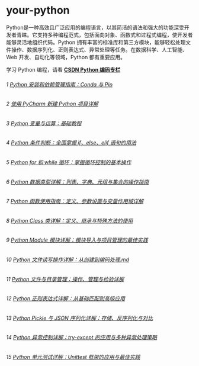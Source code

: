# your-python
Python是一种高效且广泛应用的编程语言，以其简洁的语法和强大的功能深受开发者青睐。它支持多种编程范式，包括面向对象、函数式和过程式编程，使开发者能够灵活地组织代码。Python 拥有丰富的标准库和第三方模块，能够轻松处理文件操作、数据序列化、正则表达式、异常处理等任务。在数据科学、人工智能、Web 开发、自动化等领域，Python 都有重要应用。

学习 Python 编程，请看 **[CSDN Python 编码专栏](https://blog.csdn.net/u014394049/category_12778339.html)**

###### 1 [Python 安装和依赖管理指南：Conda 与 Pip](https://blog.csdn.net/u014394049/article/details/141992786)

###### 2 [使用 PyCharm 新建 Python 项目详解](https://blog.csdn.net/u014394049/article/details/142092013)

###### 3 [Python 变量与运算：基础教程](https://blog.csdn.net/u014394049/article/details/142093973)

###### 4 [Python 条件判断：全面掌握 if、else、elif 语句的用法](https://blog.csdn.net/u014394049/article/details/142130650)

###### 5 [Python for 和 while 循环：掌握循环控制的基本操作](https://blog.csdn.net/u014394049/article/details/142132425)

###### 6 [Python 数据类型详解：列表、字典、元组与集合的操作指南](https://blog.csdn.net/u014394049/article/details/142167052)

###### 7 [Python 函数使用指南：定义、参数设置与变量作用域详解](https://blog.csdn.net/u014394049/article/details/142168924)

###### 8 [Python Class 类详解：定义、继承与特殊方法的使用](https://blog.csdn.net/u014394049/article/details/142202508)

###### 9 [Python Module 模块详解：模块导入与项目管理的最佳实践](https://blog.csdn.net/u014394049/article/details/142211375)

###### 10 [Python 文件读写操作详解：从创建到编码处理.md](https://blog.csdn.net/u014394049/article/details/142252859)

###### 11 [Python 文件与目录管理：操作、管理与检验详解](https://blog.csdn.net/u014394049/article/details/142253705)

###### 12 [Python 正则表达式详解：从基础匹配到高级应用](https://blog.csdn.net/u014394049/article/details/142284701)

###### 13 [Python Pickle 与 JSON 序列化详解：存储、反序列化与对比](https://mp.csdn.net/mp_blog/creation/success/142285797)

###### 14 [Python 异常控制详解：try-except 的应用与多种异常处理策略](https://blog.csdn.net/u014394049/article/details/142302747)

###### 15 [Python 单元测试详解：Unittest 框架的应用与最佳实践](https://blog.csdn.net/u014394049/article/details/142303705)
